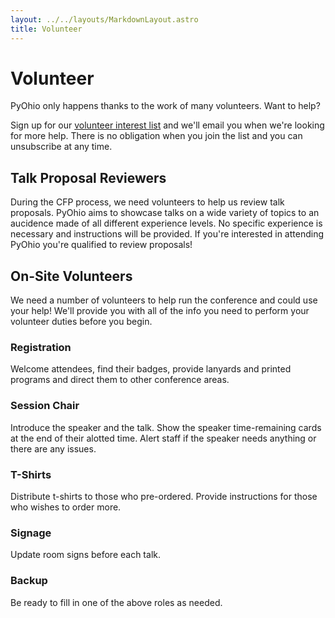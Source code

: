 ```yaml
---
layout: ../../layouts/MarkdownLayout.astro
title: Volunteer
---
```


# Volunteer

PyOhio only happens thanks to the work of many volunteers. Want to help?

Sign up for our [volunteer interest list](https://volunteer-list.pyohio.org/) and we'll email you when we're looking for more help. There is no obligation when you join the list and you can unsubscribe at any time.

## Talk Proposal Reviewers

During the CFP process, we need volunteers to help us review talk proposals. PyOhio aims to showcase talks on a wide variety of topics to an aucidence made of all different experience levels. No specific experience is necessary and instructions will be provided. If you're interested in attending PyOhio you're qualified to review proposals!

## On-Site Volunteers

We need a number of volunteers to help run the conference and could use your help! We'll provide you with all of the info you need to perform your volunteer duties before you begin.

### Registration

Welcome attendees, find their badges, provide lanyards and printed programs and direct them to other conference areas.

### Session Chair

Introduce the speaker and the talk. Show the speaker time-remaining cards at the end of their alotted time. Alert staff if the speaker needs anything or there are any issues.

### T-Shirts

Distribute t-shirts to those who pre-ordered. Provide instructions for those who wishes to order more.

### Signage

Update room signs before each talk.

### Backup

Be ready to fill in one of the above roles as needed.
